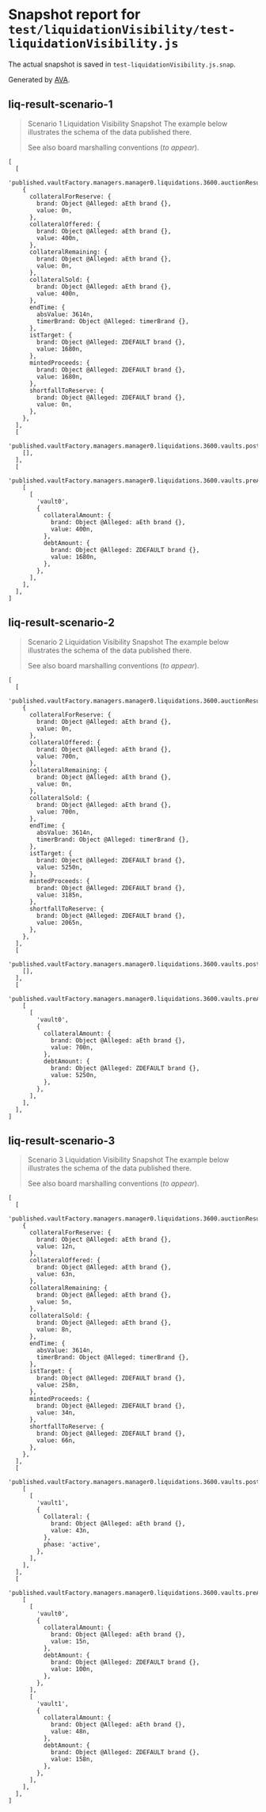 # Snapshot report for `test/liquidationVisibility/test-liquidationVisibility.js`

The actual snapshot is saved in `test-liquidationVisibility.js.snap`.

Generated by [AVA](https://avajs.dev).

## liq-result-scenario-1

> Scenario 1 Liquidation Visibility Snapshot
> The example below illustrates the schema of the data published there.
> 
> See also board marshalling conventions (_to appear_).

    [
      [
        'published.vaultFactory.managers.manager0.liquidations.3600.auctionResult',
        {
          collateralForReserve: {
            brand: Object @Alleged: aEth brand {},
            value: 0n,
          },
          collateralOffered: {
            brand: Object @Alleged: aEth brand {},
            value: 400n,
          },
          collateralRemaining: {
            brand: Object @Alleged: aEth brand {},
            value: 0n,
          },
          collateralSold: {
            brand: Object @Alleged: aEth brand {},
            value: 400n,
          },
          endTime: {
            absValue: 3614n,
            timerBrand: Object @Alleged: timerBrand {},
          },
          istTarget: {
            brand: Object @Alleged: ZDEFAULT brand {},
            value: 1680n,
          },
          mintedProceeds: {
            brand: Object @Alleged: ZDEFAULT brand {},
            value: 1680n,
          },
          shortfallToReserve: {
            brand: Object @Alleged: ZDEFAULT brand {},
            value: 0n,
          },
        },
      ],
      [
        'published.vaultFactory.managers.manager0.liquidations.3600.vaults.postAuction',
        [],
      ],
      [
        'published.vaultFactory.managers.manager0.liquidations.3600.vaults.preAuction',
        [
          [
            'vault0',
            {
              collateralAmount: {
                brand: Object @Alleged: aEth brand {},
                value: 400n,
              },
              debtAmount: {
                brand: Object @Alleged: ZDEFAULT brand {},
                value: 1680n,
              },
            },
          ],
        ],
      ],
    ]

## liq-result-scenario-2

> Scenario 2 Liquidation Visibility Snapshot
> The example below illustrates the schema of the data published there.
> 
> See also board marshalling conventions (_to appear_).

    [
      [
        'published.vaultFactory.managers.manager0.liquidations.3600.auctionResult',
        {
          collateralForReserve: {
            brand: Object @Alleged: aEth brand {},
            value: 0n,
          },
          collateralOffered: {
            brand: Object @Alleged: aEth brand {},
            value: 700n,
          },
          collateralRemaining: {
            brand: Object @Alleged: aEth brand {},
            value: 0n,
          },
          collateralSold: {
            brand: Object @Alleged: aEth brand {},
            value: 700n,
          },
          endTime: {
            absValue: 3614n,
            timerBrand: Object @Alleged: timerBrand {},
          },
          istTarget: {
            brand: Object @Alleged: ZDEFAULT brand {},
            value: 5250n,
          },
          mintedProceeds: {
            brand: Object @Alleged: ZDEFAULT brand {},
            value: 3185n,
          },
          shortfallToReserve: {
            brand: Object @Alleged: ZDEFAULT brand {},
            value: 2065n,
          },
        },
      ],
      [
        'published.vaultFactory.managers.manager0.liquidations.3600.vaults.postAuction',
        [],
      ],
      [
        'published.vaultFactory.managers.manager0.liquidations.3600.vaults.preAuction',
        [
          [
            'vault0',
            {
              collateralAmount: {
                brand: Object @Alleged: aEth brand {},
                value: 700n,
              },
              debtAmount: {
                brand: Object @Alleged: ZDEFAULT brand {},
                value: 5250n,
              },
            },
          ],
        ],
      ],
    ]

## liq-result-scenario-3

> Scenario 3 Liquidation Visibility Snapshot
> The example below illustrates the schema of the data published there.
> 
> See also board marshalling conventions (_to appear_).

    [
      [
        'published.vaultFactory.managers.manager0.liquidations.3600.auctionResult',
        {
          collateralForReserve: {
            brand: Object @Alleged: aEth brand {},
            value: 12n,
          },
          collateralOffered: {
            brand: Object @Alleged: aEth brand {},
            value: 63n,
          },
          collateralRemaining: {
            brand: Object @Alleged: aEth brand {},
            value: 5n,
          },
          collateralSold: {
            brand: Object @Alleged: aEth brand {},
            value: 8n,
          },
          endTime: {
            absValue: 3614n,
            timerBrand: Object @Alleged: timerBrand {},
          },
          istTarget: {
            brand: Object @Alleged: ZDEFAULT brand {},
            value: 258n,
          },
          mintedProceeds: {
            brand: Object @Alleged: ZDEFAULT brand {},
            value: 34n,
          },
          shortfallToReserve: {
            brand: Object @Alleged: ZDEFAULT brand {},
            value: 66n,
          },
        },
      ],
      [
        'published.vaultFactory.managers.manager0.liquidations.3600.vaults.postAuction',
        [
          [
            'vault1',
            {
              Collateral: {
                brand: Object @Alleged: aEth brand {},
                value: 43n,
              },
              phase: 'active',
            },
          ],
        ],
      ],
      [
        'published.vaultFactory.managers.manager0.liquidations.3600.vaults.preAuction',
        [
          [
            'vault0',
            {
              collateralAmount: {
                brand: Object @Alleged: aEth brand {},
                value: 15n,
              },
              debtAmount: {
                brand: Object @Alleged: ZDEFAULT brand {},
                value: 100n,
              },
            },
          ],
          [
            'vault1',
            {
              collateralAmount: {
                brand: Object @Alleged: aEth brand {},
                value: 48n,
              },
              debtAmount: {
                brand: Object @Alleged: ZDEFAULT brand {},
                value: 158n,
              },
            },
          ],
        ],
      ],
    ]
